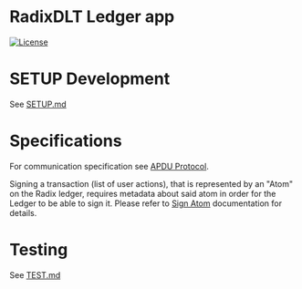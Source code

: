 # RadixDLT Ledger app
[![License](https://img.shields.io/badge/License-Apache%202.0-blue.svg)](https://opensource.org/licenses/Apache-2.0)

# SETUP Development
See [SETUP.md](SETUP.md)

# Specifications

For communication specification see [APDU Protocol](APDUSPEC.md).

Signing a transaction (list of user actions), that is represented by an "Atom" on the Radix ledger, requires metadata about said atom in order for the Ledger to be able to sign it. Please refer to [Sign Atom](SIGN_ATOM.md) documentation for details.

# Testing
See [TEST.md](TEST.md)
